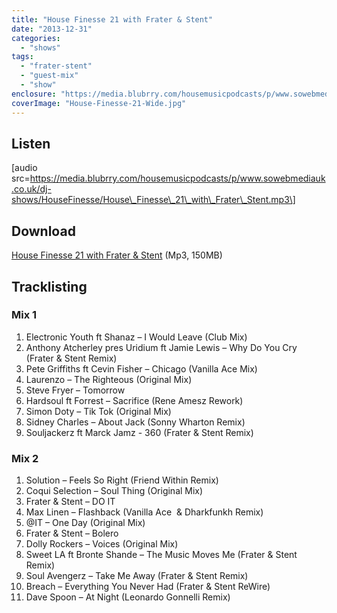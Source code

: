 ```yaml
---
title: "House Finesse 21 with Frater & Stent"
date: "2013-12-31"
categories: 
  - "shows"
tags: 
  - "frater-stent"
  - "guest-mix"
  - "show"
enclosure: "https://media.blubrry.com/housemusicpodcasts/p/www.sowebmediauk.co.uk/dj-shows/HouseFinesse/House_Finesse_21_with_Frater_Stent.mp3 0 audio/mpeg "
coverImage: "House-Finesse-21-Wide.jpg"
---
```


## Listen

\[audio src=https://media.blubrry.com/housemusicpodcasts/p/www.sowebmediauk.co.uk/dj-shows/HouseFinesse/House\_Finesse\_21\_with\_Frater\_Stent.mp3\]

## Download

[House Finesse 21 with Frater & Stent](https://media.blubrry.com/housemusicpodcasts/p/www.sowebmediauk.co.uk/dj-shows/HouseFinesse/House_Finesse_21_with_Frater_Stent.mp3) (Mp3, 150MB)

## Tracklisting

### Mix 1

1. Electronic Youth ft Shanaz – I Would Leave (Club Mix)
2. Anthony Atcherley pres Uridium ft Jamie Lewis – Why Do You Cry (Frater & Stent Remix)
3. Pete Griffiths ft Cevin Fisher – Chicago (Vanilla Ace Mix)
4. Laurenzo – The Righteous (Original Mix)
5. Steve Fryer – Tomorrow
6. Hardsoul ft Forrest – Sacrifice (Rene Amesz Rework)
7. Simon Doty – Tik Tok (Original Mix)
8. Sidney Charles – About Jack (Sonny Wharton Remix)
9. Souljackerz ft Marck Jamz - 360 (Frater & Stent Remix)

### Mix 2

1. Solution – Feels So Right (Friend Within Remix)
2. Coqui Selection – Soul Thing (Original Mix)
3. Frater & Stent – DO IT
4. Max Linen – Flashback (Vanilla Ace  & Dharkfunkh Remix)
5. @IT – One Day (Original Mix)
6. Frater & Stent – Bolero
7. Dolly Rockers – Voices (Original Mix)
8. Sweet LA ft Bronte Shande – The Music Moves Me (Frater & Stent Remix)
9. Soul Avengerz – Take Me Away (Frater & Stent Remix)
10. Breach – Everything You Never Had (Frater & Stent ReWire)
11. Dave Spoon – At Night (Leonardo Gonnelli Remix)

